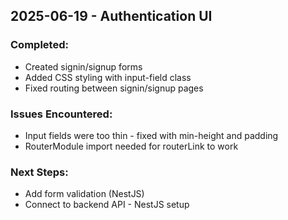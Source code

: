 ## 2025-06-19 - Authentication UI
### Completed:
- Created signin/signup forms
- Added CSS styling with input-field class
- Fixed routing between signin/signup pages

### Issues Encountered:
- Input fields were too thin - fixed with min-height and padding
- RouterModule import needed for routerLink to work

### Next Steps:
- Add form validation (NestJS)
- Connect to backend API - NestJS setup
